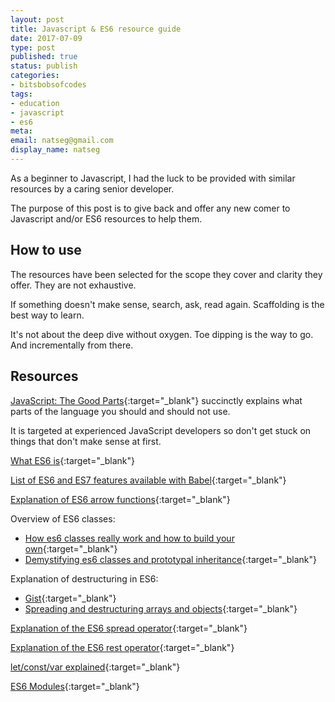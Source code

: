 ```yaml
---
layout: post
title: Javascript & ES6 resource guide
date: 2017-07-09
type: post
published: true
status: publish
categories:
- bitsbobsofcodes
tags:
- education
- javascript
- es6
meta:
email: natseg@gmail.com
display_name: natseg
---
```


As a beginner to Javascript, I had the luck to be provided with similar resources by a caring senior developer.

The purpose of this post is to give back and offer any new comer to Javascript and/or ES6 resources to help them.


## How to use

The resources have been selected for the scope they cover and clarity they offer. They are not exhaustive.

If something doesn't make sense, search, ask, read again. Scaffolding is the best way to learn.

It's not about the deep dive without oxygen. Toe dipping is the way to go. And incrementally from there.

## Resources

[JavaScript: The Good Parts](https://www.goodreads.com/book/show/2998152-javascript){:target="_blank"} succinctly explains what parts of the language you should and should not use.

It is targeted at experienced JavaScript developers so don't get stuck on things that don't make sense at first.

[What ES6 is](https://codeburst.io/javascript-wtf-is-es6-es8-es-2017-ecmascript-dca859e4821c){:target="_blank"}

[List of ES6 and ES7 features available with Babel](http://babeljs.io/docs/en/learn){:target="_blank"}

[Explanation of ES6 arrow functions](https://medium.freecodecamp.org/when-and-why-you-should-use-es6-arrow-functions-and-when-you-shouldnt-3d851d7f0b26){:target="_blank"}

Overview of ES6 classes:
* [How es6 classes really work and how to build your own](https://medium.com/@robertgrosse/how-es6-classes-really-work-and-how-to-build-your-own-fd6085eb326a){:target="_blank"}
* [Demystifying es6 classes and prototypal inheritance](https://scotch.io/tutorials/demystifying-es6-classes-and-prototypal-inheritance){:target="_blank"}

Explanation of destructuring in ES6:
* [Gist](https://gist.github.com/yang-wei/3d35e8692dbc6cc0f98d){:target="_blank"}
* [Spreading and destructuring arrays and objects](https://medium.com/front-end-hacking/spread-operator-and-destructuring-arrays-and-objects-in-javascript-2f5578e1252b){:target="_blank"}

[Explanation of the ES6 spread operator](https://developer.mozilla.org/en-US/docs/Web/JavaScript/Reference/Operators/Spread_syntax){:target="_blank"}

[Explanation of the ES6 rest operator](https://developer.mozilla.org/en-US/docs/Web/JavaScript/Reference/Functions/rest_parameters){:target="_blank"}

[let/const/var explained](https://hackernoon.com/js-var-let-or-const-67e51dbb716f"){:target="_blank"}

[ES6 Modules](https://ponyfoo.com/articles/es6#modules){:target="_blank"}
